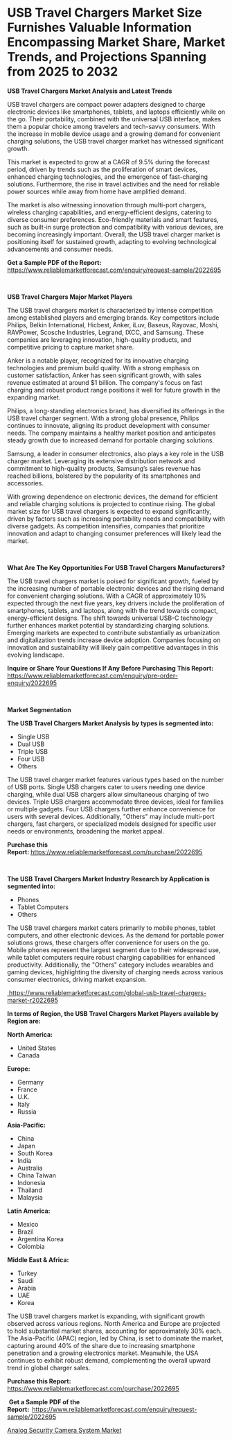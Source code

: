 <p><h1>USB Travel Chargers Market Size Furnishes Valuable Information Encompassing Market Share, Market Trends, and Projections Spanning from 2025 to 2032</h1></p><p><strong>USB Travel Chargers Market Analysis and Latest Trends</strong></p>
<p><p>USB travel chargers are compact power adapters designed to charge electronic devices like smartphones, tablets, and laptops efficiently while on the go. Their portability, combined with the universal USB interface, makes them a popular choice among travelers and tech-savvy consumers. With the increase in mobile device usage and a growing demand for convenient charging solutions, the USB travel charger market has witnessed significant growth.</p><p>This market is expected to grow at a CAGR of 9.5% during the forecast period, driven by trends such as the proliferation of smart devices, enhanced charging technologies, and the emergence of fast-charging solutions. Furthermore, the rise in travel activities and the need for reliable power sources while away from home have amplified demand. </p><p>The market is also witnessing innovation through multi-port chargers, wireless charging capabilities, and energy-efficient designs, catering to diverse consumer preferences. Eco-friendly materials and smart features, such as built-in surge protection and compatibility with various devices, are becoming increasingly important. Overall, the USB travel charger market is positioning itself for sustained growth, adapting to evolving technological advancements and consumer needs.</p></p>
<p><strong>Get a Sample PDF of the Report:&nbsp;</strong> <a href="https://www.reliablemarketforecast.com/enquiry/request-sample/2022695?utm_campaign=1900&utm_medium=2&utm_source=Github&utm_content=ia&utm_term=15022025&utm_id=usb-travel-chargers">https://www.reliablemarketforecast.com/enquiry/request-sample/2022695</a></p>
<p>&nbsp;</p>
<p><strong>USB Travel Chargers Major Market Players</strong></p>
<p><p>The USB travel chargers market is characterized by intense competition among established players and emerging brands. Key competitors include Philips, Belkin International, Hicbest, Anker, iLuv, Baseus, Rayovac, Moshi, RAVPower, Scosche Industries, Legrand, IXCC, and Samsung. These companies are leveraging innovation, high-quality products, and competitive pricing to capture market share.</p><p>Anker is a notable player, recognized for its innovative charging technologies and premium build quality. With a strong emphasis on customer satisfaction, Anker has seen significant growth, with sales revenue estimated at around $1 billion. The company's focus on fast charging and robust product range positions it well for future growth in the expanding market.</p><p>Philips, a long-standing electronics brand, has diversified its offerings in the USB travel charger segment. With a strong global presence, Philips continues to innovate, aligning its product development with consumer needs. The company maintains a healthy market position and anticipates steady growth due to increased demand for portable charging solutions.</p><p>Samsung, a leader in consumer electronics, also plays a key role in the USB charger market. Leveraging its extensive distribution network and commitment to high-quality products, Samsung’s sales revenue has reached billions, bolstered by the popularity of its smartphones and accessories.</p><p>With growing dependence on electronic devices, the demand for efficient and reliable charging solutions is projected to continue rising. The global market size for USB travel chargers is expected to expand significantly, driven by factors such as increasing portability needs and compatibility with diverse gadgets. As competition intensifies, companies that prioritize innovation and adapt to changing consumer preferences will likely lead the market.</p></p>
<p>&nbsp;</p>
<p><strong>What Are The Key Opportunities For USB Travel Chargers Manufacturers?</strong></p>
<p><p>The USB travel chargers market is poised for significant growth, fueled by the increasing number of portable electronic devices and the rising demand for convenient charging solutions. With a CAGR of approximately 10% expected through the next five years, key drivers include the proliferation of smartphones, tablets, and laptops, along with the trend towards compact, energy-efficient designs. The shift towards universal USB-C technology further enhances market potential by standardizing charging solutions. Emerging markets are expected to contribute substantially as urbanization and digitalization trends increase device adoption. Companies focusing on innovation and sustainability will likely gain competitive advantages in this evolving landscape.</p></p>
<p><strong>Inquire or Share Your Questions If Any Before Purchasing This Report:</strong> <a href="https://www.reliablemarketforecast.com/enquiry/pre-order-enquiry/2022695?utm_campaign=1900&utm_medium=2&utm_source=Github&utm_content=ia&utm_term=15022025&utm_id=usb-travel-chargers">https://www.reliablemarketforecast.com/enquiry/pre-order-enquiry/2022695</a></p>
<p>&nbsp;</p>
<p><strong>Market Segmentation</strong></p>
<p><strong>The USB Travel Chargers Market Analysis by types is segmented into:</strong></p>
<p><ul><li>Single USB</li><li>Dual USB</li><li>Triple USB</li><li>Four USB</li><li>Others</li></ul></p>
<p><p>The USB travel charger market features various types based on the number of USB ports. Single USB chargers cater to users needing one device charging, while dual USB chargers allow simultaneous charging of two devices. Triple USB chargers accommodate three devices, ideal for families or multiple gadgets. Four USB chargers further enhance convenience for users with several devices. Additionally, "Others" may include multi-port chargers, fast chargers, or specialized models designed for specific user needs or environments, broadening the market appeal.</p></p>
<p><strong>Purchase this Report:&nbsp;</strong><a href="https://www.reliablemarketforecast.com/purchase/2022695?utm_campaign=1900&utm_medium=2&utm_source=Github&utm_content=ia&utm_term=15022025&utm_id=usb-travel-chargers">https://www.reliablemarketforecast.com/purchase/2022695</a></p>
<p>&nbsp;</p>
<p><strong>The USB Travel Chargers Market Industry Research by Application is segmented into:</strong></p>
<p><ul><li>Phones</li><li>Tablet Computers</li><li>Others</li></ul></p>
<p><p>The USB travel chargers market caters primarily to mobile phones, tablet computers, and other electronic devices. As the demand for portable power solutions grows, these chargers offer convenience for users on the go. Mobile phones represent the largest segment due to their widespread use, while tablet computers require robust charging capabilities for enhanced productivity. Additionally, the "Others" category includes wearables and gaming devices, highlighting the diversity of charging needs across various consumer electronics, driving market expansion.</p></p>
<p><a href="https://www.reliablemarketforecast.com/global-usb-travel-chargers-market-r2022695?utm_campaign=1900&utm_medium=2&utm_source=Github&utm_content=ia&utm_term=15022025&utm_id=usb-travel-chargers">&nbsp;https://www.reliablemarketforecast.com/global-usb-travel-chargers-market-r2022695</a></p>
<p><strong>In terms of Region, the USB Travel Chargers Market Players available by Region are:</strong></p>
<p>
    <p> <strong> North America: </strong>
        <ul>
            <li>United States</li>
            <li>Canada</li>
        </ul>
        </p> 
    <p> <strong> Europe: </strong>
        <ul>
            <li>Germany</li>
            <li>France</li>
            <li>U.K.</li>
            <li>Italy</li>
            <li>Russia</li>
        </ul>
        </p> 
    <p> <strong> Asia-Pacific: </strong>
        <ul>
            <li>China</li>
            <li>Japan</li>
            <li>South Korea</li>
            <li>India</li>
            <li>Australia</li>
            <li>China Taiwan</li>
            <li>Indonesia</li>
            <li>Thailand</li>
            <li>Malaysia</li>
        </ul>
        </p> 
    <p> <strong> Latin America: </strong>
        <ul>
            <li>Mexico</li>
            <li>Brazil</li>
            <li>Argentina Korea</li>
            <li>Colombia</li>
        </ul>
        </p> 
    <p> <strong> Middle East & Africa: </strong>
        <ul>
            <li>Turkey</li>
            <li>Saudi</li>
            <li>Arabia</li>
            <li>UAE</li>
            <li>Korea</li>
        </ul>
    </p>
    </p>
<p><p>The USB travel chargers market is expanding, with significant growth observed across various regions. North America and Europe are projected to hold substantial market shares, accounting for approximately 30% each. The Asia-Pacific (APAC) region, led by China, is set to dominate the market, capturing around 40% of the share due to increasing smartphone penetration and a growing electronics market. Meanwhile, the USA continues to exhibit robust demand, complementing the overall upward trend in global charger sales.</p></p>
<p><strong>Purchase this Report: </strong><a href="https://www.reliablemarketforecast.com/purchase/2022695?utm_campaign=1900&utm_medium=2&utm_source=Github&utm_content=ia&utm_term=15022025&utm_id=usb-travel-chargers">https://www.reliablemarketforecast.com/purchase/2022695</a></p>
<p>&nbsp;<strong>Get a Sample PDF of the Report:&nbsp;&nbsp;</strong><a href="https://www.reliablemarketforecast.com/enquiry/request-sample/2022695?utm_campaign=1900&utm_medium=2&utm_source=Github&utm_content=ia&utm_term=15022025&utm_id=usb-travel-chargers">https://www.reliablemarketforecast.com/enquiry/request-sample/2022695</a></p>
<p><strong></strong></p>
<p><p><a href="https://github.com/santosh758595/Market-Research-Report-List-7/blob/main/analog-security-camera-system-market.md?utm_campaign=1900&utm_medium=2&utm_source=Github&utm_content=ia&utm_term=15022025&utm_id=usb-travel-chargers">Analog Security Camera System Market</a></p></p>